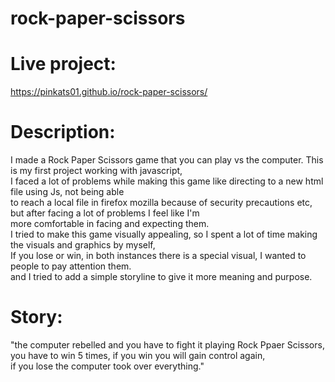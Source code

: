 # rock-paper-scissors

# Live project:
https://pinkats01.github.io/rock-paper-scissors/

# Description:
I made a Rock Paper Scissors game that you can play vs the computer. This is my first project working with javascript,</br>
I faced a lot of problems while making this game like directing to a new html file using Js, not being able</br>
to reach a local file in firefox mozilla because of security precautions etc, but after facing a lot of problems I feel like I'm</br> 
more comfortable in facing and expecting them.</br>
I tried to make this game visually appealing, so I spent a lot of time making the visuals and graphics by myself,</br>
If you lose or win, in both instances there is a special visual, I wanted to people to pay attention them.</br>
and I tried to add a simple storyline to give it more meaning and purpose.</br>

# Story:
"the computer rebelled and you have to fight it playing Rock Ppaer Scissors, you have to win 5 times, if you win you will gain control again,</br>
if you lose the computer took over everything."  


